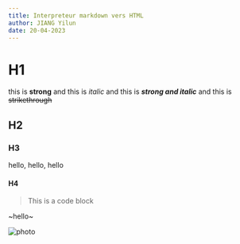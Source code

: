 ```yaml
---
title: Interpreteur markdown vers HTML
author: JIANG Yilun
date: 20-04-2023
---
```


# H1

this is **strong** and this is *italic* and this is ***strong and italic*** and this is ~~strikethrough~~

## H2

### H3
hello, hello, hello

#### H4

> This is a code block

~hello~

![photo](https://thearchyhelios.com/images/%E6%9D%82%E9%A1%B9/trash.png)